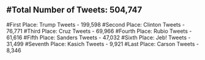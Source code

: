 #Total Number of Tweets: 504,747 
---
#First Place: Trump Tweets - 199,598
#Second Place: Clinton Tweets - 76,771
#Third Place: Cruz Tweets - 69,966
#Fourth Place: Rubio Tweets - 61,616
#Fifth Place: Sanders Tweets - 47,032
#Sixth Place: Jeb! Tweets - 31,499
#Seventh Place: Kasich Tweets - 9,921
#Last Place: Carson Tweets - 8,346
